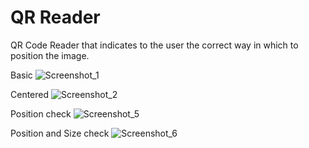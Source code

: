# QR Reader

QR Code Reader that indicates to the user the correct way in which to position the image.

Basic
![Screenshot_1](https://user-images.githubusercontent.com/49880146/213934748-a3fa7ac5-1d10-46ea-93da-a275a469304b.jpg)



Centered
![Screenshot_2](https://user-images.githubusercontent.com/49880146/213934760-2aea1daa-a03a-45ca-9a40-b641600f9f7b.jpg)



Position check
![Screenshot_5](https://user-images.githubusercontent.com/49880146/213934821-73fc4f3b-83f8-41a4-b62e-8cb878eab6fd.jpg)



Position and Size check
![Screenshot_6](https://user-images.githubusercontent.com/49880146/213934831-169c789f-d78a-43ea-9fc4-ef18f4a129d5.jpg)
